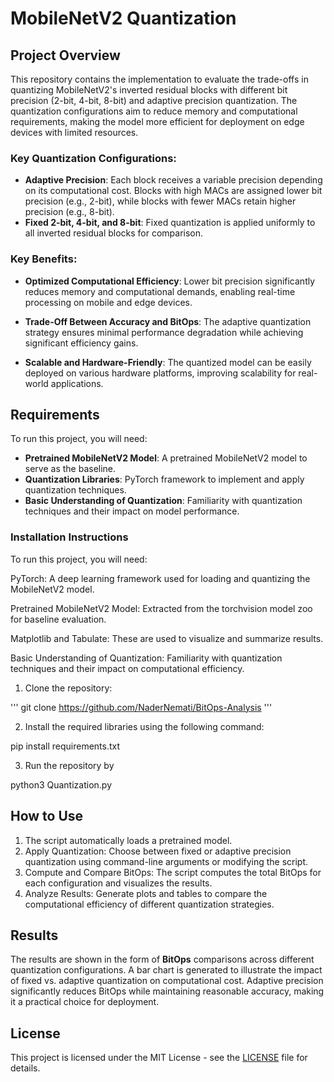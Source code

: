 # MobileNetV2 Quantization

## Project Overview

This repository contains the implementation to evaluate the trade-offs in quantizing MobileNetV2's inverted residual blocks with different bit precision (2-bit, 4-bit, 8-bit) and adaptive precision quantization. The quantization configurations aim to reduce memory and computational requirements, making the model more efficient for deployment on edge devices with limited resources.

### Key Quantization Configurations:
- **Adaptive Precision**: Each block receives a variable precision depending on its computational cost. Blocks with high MACs are assigned lower bit precision (e.g., 2-bit), while blocks with fewer MACs retain higher precision (e.g., 8-bit).
- **Fixed 2-bit, 4-bit, and 8-bit**: Fixed quantization is applied uniformly to all inverted residual blocks for comparison.

### Key Benefits:
- **Optimized Computational Efficiency**: Lower bit precision significantly reduces memory and computational demands, enabling real-time processing on mobile and edge devices.

- **Trade-Off Between Accuracy and BitOps**: The adaptive quantization strategy ensures minimal performance degradation while achieving significant efficiency gains.

- **Scalable and Hardware-Friendly**: The quantized model can be easily deployed on various hardware platforms, improving scalability for real-world applications.

## Requirements

To run this project, you will need:
- **Pretrained MobileNetV2 Model**: A pretrained MobileNetV2 model to serve as the baseline.
- **Quantization Libraries**: PyTorch framework to implement and apply quantization techniques.
- **Basic Understanding of Quantization**: Familiarity with quantization techniques and their impact on model performance.

### Installation Instructions
To run this project, you will need:

PyTorch: A deep learning framework used for loading and quantizing the MobileNetV2 model.

Pretrained MobileNetV2 Model: Extracted from the torchvision model zoo for baseline evaluation.

Matplotlib and Tabulate: These are used to visualize and summarize results.

Basic Understanding of Quantization: Familiarity with quantization techniques and their impact on computational efficiency.
1. Clone the repository:

'''
git clone https://github.com/NaderNemati/BitOps-Analysis
'''


2. Install the required libraries using the following command:

pip install requirements.txt

3. Run the repository by

python3 Quantization.py



## How to Use

1. The script automatically loads a pretrained model.
2. Apply Quantization: Choose between fixed or adaptive precision quantization using command-line arguments or modifying the script.
3. Compute and Compare BitOps: The script computes the total BitOps for each configuration and visualizes the results.
4. Analyze Results: Generate plots and tables to compare the computational efficiency of different quantization strategies.

## Results

The results are shown in the form of **BitOps** comparisons across different quantization configurations. A bar chart is generated to illustrate the impact of fixed vs. adaptive quantization on computational cost. Adaptive precision significantly reduces BitOps while maintaining reasonable accuracy, making it a practical choice for deployment.

## License

This project is licensed under the MIT License - see the [LICENSE](LICENSE) file for details.


